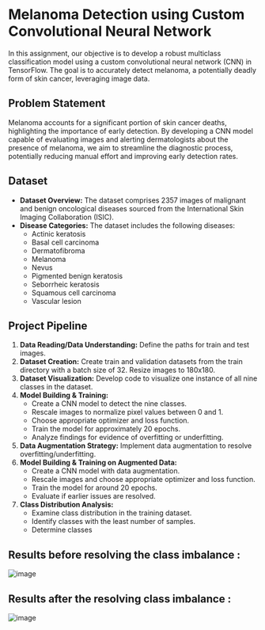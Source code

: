 # Melanoma Detection using Custom Convolutional Neural Network

In this assignment, our objective is to develop a robust multiclass classification model using a custom convolutional neural network (CNN) in TensorFlow. The goal is to accurately detect melanoma, a potentially deadly form of skin cancer, leveraging image data.

## Problem Statement

Melanoma accounts for a significant portion of skin cancer deaths, highlighting the importance of early detection. By developing a CNN model capable of evaluating images and alerting dermatologists about the presence of melanoma, we aim to streamline the diagnostic process, potentially reducing manual effort and improving early detection rates.

## Dataset

- **Dataset Overview:** The dataset comprises 2357 images of malignant and benign oncological diseases sourced from the International Skin Imaging Collaboration (ISIC).
- **Disease Categories:** The dataset includes the following diseases:
  - Actinic keratosis
  - Basal cell carcinoma
  - Dermatofibroma
  - Melanoma
  - Nevus
  - Pigmented benign keratosis
  - Seborrheic keratosis
  - Squamous cell carcinoma
  - Vascular lesion


## Project Pipeline

1. **Data Reading/Data Understanding:** Define the paths for train and test images.
2. **Dataset Creation:** Create train and validation datasets from the train directory with a batch size of 32. Resize images to 180x180.
3. **Dataset Visualization:** Develop code to visualize one instance of all nine classes in the dataset.
4. **Model Building & Training:**
   - Create a CNN model to detect the nine classes.
   - Rescale images to normalize pixel values between 0 and 1.
   - Choose appropriate optimizer and loss function.
   - Train the model for approximately 20 epochs.
   - Analyze findings for evidence of overfitting or underfitting.
5. **Data Augmentation Strategy:** Implement data augmentation to resolve overfitting/underfitting.
6. **Model Building & Training on Augmented Data:**
   - Create a CNN model with data augmentation.
   - Rescale images and choose appropriate optimizer and loss function.
   - Train the model for around 20 epochs.
   - Evaluate if earlier issues are resolved.
7. **Class Distribution Analysis:**
   - Examine class distribution in the training dataset.
   - Identify classes with the least number of samples.
   - Determine classes

## Results before resolving the class imbalance :
![image](https://github.com/rupeshshuklavarroc/CancerCaseStudty/assets/120721317/8c8dbd8b-060b-4437-a72b-9d6a729d733b)

## Results after the resolving class imbalance :
![image](https://github.com/rupeshshuklavarroc/CancerCaseStudty/assets/120721317/e78e9c47-73bd-4ce7-bba4-15336ef3a84a)


   
